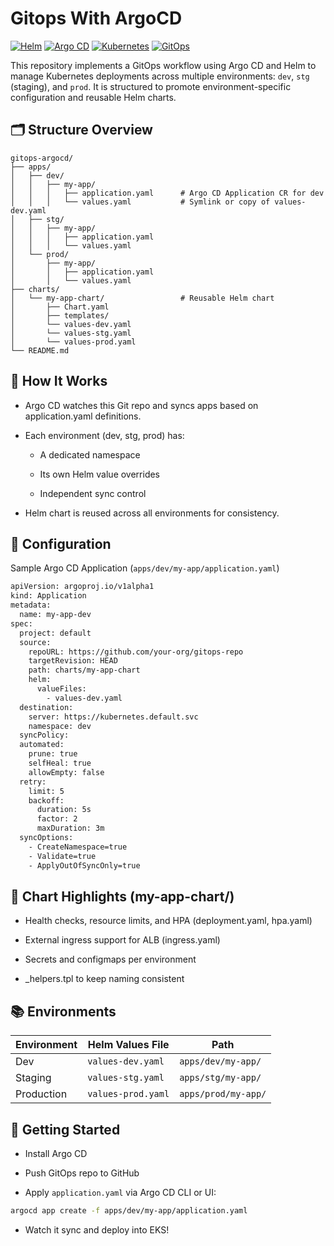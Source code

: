 # Gitops With ArgoCD

[![Helm](https://img.shields.io/badge/Helm-Package%20Manager-0F1689?logo=helm&logoColor=white)](https://helm.sh/)
[![Argo CD](https://img.shields.io/badge/Argo%20CD-GitOps%20CD-EF7B4D?logo=argo&logoColor=white)](https://argo-cd.readthedocs.io/)
[![Kubernetes](https://img.shields.io/badge/Kubernetes-Orchestration-326CE5?logo=kubernetes&logoColor=white)](https://kubernetes.io/)
[![GitOps](https://img.shields.io/badge/GitOps-Automated%20Delivery-1F6FEB?logo=git&logoColor=white)](https://opengitops.dev/)


This repository implements a GitOps workflow using Argo CD and Helm to manage Kubernetes deployments across multiple environments: `dev`, `stg` (staging), and `prod`. It is structured to promote environment-specific configuration and reusable Helm charts.
 

## 🗂️ Structure Overview
```
gitops-argocd/
├── apps/
│   ├── dev/
│   │   ├── my-app/
│   │   │   ├── application.yaml      # Argo CD Application CR for dev
│   │   │   └── values.yaml           # Symlink or copy of values-dev.yaml
│   ├── stg/
│   │   ├── my-app/
│   │   │   ├── application.yaml
│   │   │   └── values.yaml
│   └── prod/
│       ├── my-app/
│       │   ├── application.yaml
│       │   └── values.yaml
├── charts/
│   └── my-app-chart/                 # Reusable Helm chart
│       ├── Chart.yaml
│       ├── templates/
│       └── values-dev.yaml
│       └── values-stg.yaml
│       └── values-prod.yaml
└── README.md
```

## 🚀 How It Works

- Argo CD watches this Git repo and syncs apps based on application.yaml definitions.

- Each environment (dev, stg, prod) has:

  - A dedicated namespace

  - Its own Helm value overrides

  - Independent sync control

- Helm chart is reused across all environments for consistency.

## 🔧 Configuration

Sample Argo CD Application (`apps/dev/my-app/application.yaml`)
```bash
apiVersion: argoproj.io/v1alpha1
kind: Application
metadata:
  name: my-app-dev
spec:
  project: default
  source:
    repoURL: https://github.com/your-org/gitops-repo
    targetRevision: HEAD
    path: charts/my-app-chart
    helm:
      valueFiles:
        - values-dev.yaml
  destination:
    server: https://kubernetes.default.svc
    namespace: dev
  syncPolicy:
  automated:
    prune: true
    selfHeal: true
    allowEmpty: false
  retry:
    limit: 5
    backoff:
      duration: 5s
      factor: 2
      maxDuration: 3m
  syncOptions:
    - CreateNamespace=true
    - Validate=true
    - ApplyOutOfSyncOnly=true
```

## 🧩 Chart Highlights (my-app-chart/)

- Health checks, resource limits, and HPA (deployment.yaml, hpa.yaml)

- External ingress support for ALB (ingress.yaml)

- Secrets and configmaps per environment

- _helpers.tpl to keep naming consistent

## 📚 Environments

| Environment             | Helm Values File                 | Path                                                 |
|-------------------------|----------------------------------|------------------------------------------------------|
| Dev                     | `values-dev.yaml`                | `apps/dev/my-app/`                                   |
| Staging                 | `values-stg.yaml`                | `apps/stg/my-app/`                                   |
| Production              | `values-prod.yaml`               | `apps/prod/my-app/`                                  |

## 📌 Getting Started

- Install Argo CD

- Push GitOps repo to GitHub

- Apply `application.yaml` via Argo CD CLI or UI:
```bash
argocd app create -f apps/dev/my-app/application.yaml
```
- Watch it sync and deploy into EKS!

